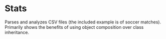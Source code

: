 # Stats
Parses and analyzes CSV files (the included example is of soccer matches). Primarily shows the benefits of using object composition over class inheritance.
